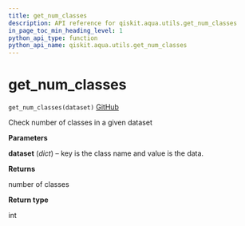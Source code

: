 ```yaml
---
title: get_num_classes
description: API reference for qiskit.aqua.utils.get_num_classes
in_page_toc_min_heading_level: 1
python_api_type: function
python_api_name: qiskit.aqua.utils.get_num_classes
---
```


# get\_num\_classes

<span id="qiskit.aqua.utils.get_num_classes" />

`get_num_classes(dataset)` [GitHub](https://github.com/qiskit-community/qiskit-aqua/tree/stable/0.7/qiskit/aqua/utils/dataset_helper.py "view source code")

Check number of classes in a given dataset

**Parameters**

**dataset** (*dict*) – key is the class name and value is the data.

**Returns**

number of classes

**Return type**

int

